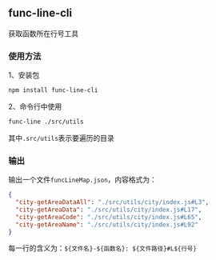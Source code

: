 ## func-line-cli

获取函数所在行号工具

### 使用方法

1、安装包
```bash
npm install func-line-cli
```

2、命令行中使用
```bash
func-line ./src/utils
```
其中`.src/utils`表示要遍历的目录


### 输出

输出一个文件`funcLineMap.json`，内容格式为：
```json
{
  "city-getAreaDataAll": "./src/utils/city/index.js#L3",
  "city-getAreaData": "./src/utils/city/index.js#L17",
  "city-getAreaCode": "./src/utils/city/index.js#L65",
  "city-getAreaName": "./src/utils/city/index.js#L92"
}
```
每一行的含义为：`${文件名}-${函数名}: ${文件路径}#L${行号}`




